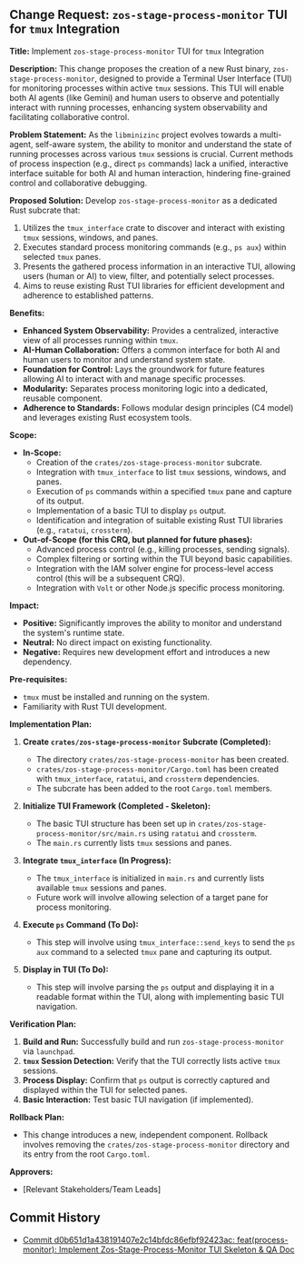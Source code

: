 ## Change Request: `zos-stage-process-monitor` TUI for `tmux` Integration

**Title:** Implement `zos-stage-process-monitor` TUI for `tmux` Integration

**Description:**
This change proposes the creation of a new Rust binary, `zos-stage-process-monitor`, designed to provide a Terminal User Interface (TUI) for monitoring processes within active `tmux` sessions. This TUI will enable both AI agents (like Gemini) and human users to observe and potentially interact with running processes, enhancing system observability and facilitating collaborative control.

**Problem Statement:**
As the `libminizinc` project evolves towards a multi-agent, self-aware system, the ability to monitor and understand the state of running processes across various `tmux` sessions is crucial. Current methods of process inspection (e.g., direct `ps` commands) lack a unified, interactive interface suitable for both AI and human interaction, hindering fine-grained control and collaborative debugging.

**Proposed Solution:**
Develop `zos-stage-process-monitor` as a dedicated Rust subcrate that:
1.  Utilizes the `tmux_interface` crate to discover and interact with existing `tmux` sessions, windows, and panes.
2.  Executes standard process monitoring commands (e.g., `ps aux`) within selected `tmux` panes.
3.  Presents the gathered process information in an interactive TUI, allowing users (human or AI) to view, filter, and potentially select processes.
4.  Aims to reuse existing Rust TUI libraries for efficient development and adherence to established patterns.

**Benefits:**
*   **Enhanced System Observability:** Provides a centralized, interactive view of all processes running within `tmux`.
*   **AI-Human Collaboration:** Offers a common interface for both AI and human users to monitor and understand system state.
*   **Foundation for Control:** Lays the groundwork for future features allowing AI to interact with and manage specific processes.
*   **Modularity:** Separates process monitoring logic into a dedicated, reusable component.
*   **Adherence to Standards:** Follows modular design principles (C4 model) and leverages existing Rust ecosystem tools.

**Scope:**
*   **In-Scope:**
    *   Creation of the `crates/zos-stage-process-monitor` subcrate.
    *   Integration with `tmux_interface` to list `tmux` sessions, windows, and panes.
    *   Execution of `ps` commands within a specified `tmux` pane and capture of its output.
    *   Implementation of a basic TUI to display `ps` output.
    *   Identification and integration of suitable existing Rust TUI libraries (e.g., `ratatui`, `crossterm`).
*   **Out-of-Scope (for this CRQ, but planned for future phases):**
    *   Advanced process control (e.g., killing processes, sending signals).
    *   Complex filtering or sorting within the TUI beyond basic capabilities.
    *   Integration with the IAM solver engine for process-level access control (this will be a subsequent CRQ).
    *   Integration with `Volt` or other Node.js specific process monitoring.

**Impact:**
*   **Positive:** Significantly improves the ability to monitor and understand the system's runtime state.
*   **Neutral:** No direct impact on existing functionality.
*   **Negative:** Requires new development effort and introduces a new dependency.

**Pre-requisites:**
*   `tmux` must be installed and running on the system.
*   Familiarity with Rust TUI development.

**Implementation Plan:**

1.  **Create `crates/zos-stage-process-monitor` Subcrate (Completed):**
    *   The directory `crates/zos-stage-process-monitor` has been created.
    *   `crates/zos-stage-process-monitor/Cargo.toml` has been created with `tmux_interface`, `ratatui`, and `crossterm` dependencies.
    *   The subcrate has been added to the root `Cargo.toml` members.

2.  **Initialize TUI Framework (Completed - Skeleton):**
    *   The basic TUI structure has been set up in `crates/zos-stage-process-monitor/src/main.rs` using `ratatui` and `crossterm`.
    *   The `main.rs` currently lists `tmux` sessions and panes.

3.  **Integrate `tmux_interface` (In Progress):**
    *   The `tmux_interface` is initialized in `main.rs` and currently lists available `tmux` sessions and panes.
    *   Future work will involve allowing selection of a target pane for process monitoring.

4.  **Execute `ps` Command (To Do):**
    *   This step will involve using `tmux_interface::send_keys` to send the `ps aux` command to a selected `tmux` pane and capturing its output.

5.  **Display in TUI (To Do):**
    *   This step will involve parsing the `ps` output and displaying it in a readable format within the TUI, along with implementing basic TUI navigation.

**Verification Plan:**
1.  **Build and Run:** Successfully build and run `zos-stage-process-monitor` via `launchpad`.
2.  **`tmux` Session Detection:** Verify that the TUI correctly lists active `tmux` sessions.
3.  **Process Display:** Confirm that `ps` output is correctly captured and displayed within the TUI for selected panes.
4.  **Basic Interaction:** Test basic TUI navigation (if implemented).

**Rollback Plan:**
*   This change introduces a new, independent component. Rollback involves removing the `crates/zos-stage-process-monitor` directory and its entry from the root `Cargo.toml`.

**Approvers:**
*   [Relevant Stakeholders/Team Leads]

## Commit History

- [Commit d0b651d1a438191407e2c14bfdc86efbf92423ac: feat(process-monitor): Implement Zos-Stage-Process-Monitor TUI Skeleton & QA Doc](docs/commits/d0b651d1a438191407e2c14bfdc86efbf92423ac_feat_process-monitor_Implement_Zos-Stage-Process-Monitor_TUI_Skeleton_&_QA_Doc.md)
